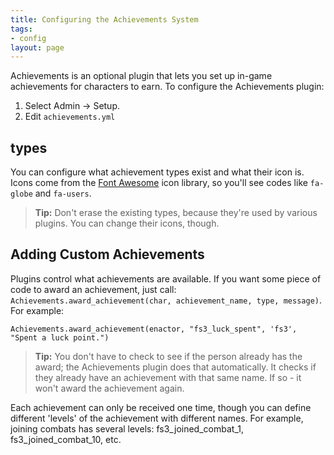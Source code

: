 ```yaml
---
title: Configuring the Achievements System
tags:
- config
layout: page
---
```


Achievements is an optional plugin that lets you set up in-game achievements for characters to earn.   To configure the Achievements plugin:

1. Select Admin -> Setup.
2. Edit `achievements.yml`

## types

You can configure what achievement types exist and what their icon is.  Icons come from the [Font Awesome](https://fontawesome.com/?from=io) icon library, so you'll see codes like `fa-globe` and `fa-users`.

> <i class="fa fa-info-circle"></i> **Tip:** Don't erase the existing types, because they're used by various plugins.  You can change their icons, though.

## Adding Custom Achievements

Plugins control what achievements are available.  If you want some piece of code to award an achievement, just call: `Achievements.award_achievement(char, achievement_name, type, message)`.  For example:

    Achievements.award_achievement(enactor, "fs3_luck_spent", 'fs3', "Spent a luck point.")

> <i class="fa fa-info-circle"></i> **Tip:** You don't have to check to see if the person already has the award; the Achievements plugin does that automatically.  It checks if they already have an achievement with that same name.  If so - it won't award the achievement again.

Each achievement can only be received one time, though you can define different 'levels' of the achievement with different names.  For example, joining combats has several levels: fs3_joined_combat_1, fs3_joined_combat_10, etc.
